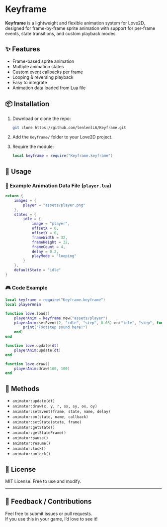 
# Keyframe

**Keyframe** is a lightweight and flexible animation system for Love2D, designed for frame-by-frame sprite animation with support for per-frame events, state transitions, and custom playback modes.

## ✨ Features

- Frame-based sprite animation  
- Multiple animation states  
- Custom event callbacks per frame  
- Looping & reversing playback  
- Easy to integrate  
- Animation data loaded from Lua file

## 📦 Installation

1. Download or clone the repo:
   ```bash
   git clone https://github.com/lenlenlL6/Keyframe.git
   ```

2. Add the `Keyframe/` folder to your Love2D project.

3. Require the module:
   ```lua
   local keyframe = require("Keyframe.keyframe")
   ```

## 🧠 Usage

### 💾 Example Animation Data File (`player.lua`)

```lua
return {
    images = {
        player = "assets/player.png"
    },
    states = {
        idle = {
            image = "player",
            offsetX = 0,
            offsetY = 0,
            frameWidth = 32,
            frameHeight = 32,
            frameCount = 4,
            delay = 0.2,
            playMode = "looping"
        }
    },
    defaultState = "idle"
}
```

### 🎮 Code Example

```lua
local keyframe = require("Keyframe.keyframe")
local playerAnim

function love.load()
    playerAnim = keyframe.new("assets/player")
    playerAnim:setEvent(2, "idle", "step", 0.05):on("idle", "step", function()
        print("Footstep sound here!")
    end)
end

function love.update(dt)
    playerAnim:update(dt)
end

function love.draw()
    playerAnim:draw(100, 100)
end
```

## 🔄 Methods

- `animator:update(dt)`
- `animator:draw(x, y, r, sx, sy, ox, oy)`
- `animator:setEvent(frame, state, name, delay)`
- `animator:on(state, name, callback)`
- `animator:setState(state, frame)`
- `animator:getState()`
- `animator:getStateFrame()`
- `animator:pause()`
- `animator:resume()`
- `animator:lock()`
- `animator:unlock()` 

## 📝 License

MIT License. Free to use and modify.

---

## 💬 Feedback / Contributions

Feel free to submit issues or pull requests.  
If you use this in your game, I’d love to see it!
